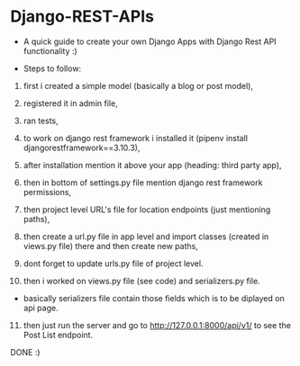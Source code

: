 # Django-REST-APIs

* A quick guide to create your own Django Apps with Django Rest API functionality :)

* Steps to follow: 

1) first i created a simple model (basically a blog or post model),

2) registered it in admin file,

3) ran tests,

4) to work on django rest framework i installed it (pipenv install djangorestframework==3.10.3),

5) after installation mention it above your app (heading: third party app),

6) then in bottom of settings.py file mention django rest framework permissions,

7) then project level URL's file for location endpoints (just mentioning paths),

8) then create a url.py file in app level and import classes (created in views.py file) there and then create new paths,

9) dont forget to update urls.py file of project level.

10) then i worked on views.py file (see code) and serializers.py file.

* basically serializers file contain those fields which is to be diplayed on api page.

11) then just run the server and go to http://127.0.0.1:8000/api/v1/ to see the Post List endpoint.

DONE :)
